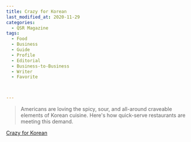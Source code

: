 ```yaml
---
title: Crazy for Korean
last_modified_at: 2020-11-29
categories:
  - QSR Magazine
tags:
  - Food
  - Business
  - Guide
  - Profile
  - Editorial 
  - Business-to-Business
  - Writer
  - Favorite



---
```


> Americans are loving the spicy, sour, and all-around craveable elements of Korean cuisine. Here's how quick-serve restaurants are meeting this demand.

[Crazy for Korean](http://www.ourdigitalmags.com/publication/?i=576612&ver=html5&p=21)
